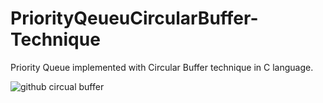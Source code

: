 # PriorityQeueuCircularBuffer-Technique

Priority Queue implemented with Circular Buffer technique in C language.

![github circual buffer](https://user-images.githubusercontent.com/39926020/54276652-216d6200-458e-11e9-9986-9dbffb5010c8.png)

